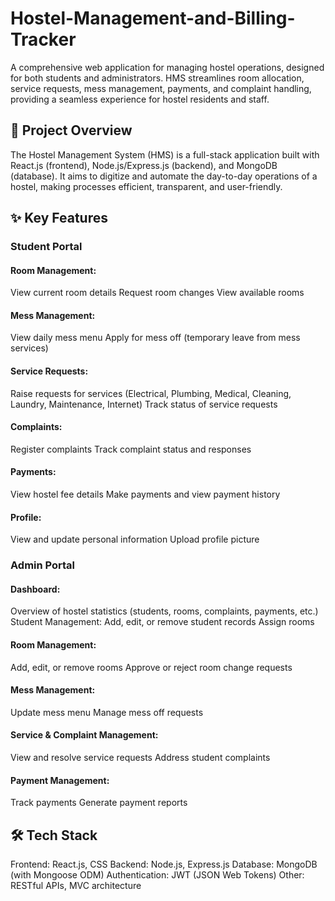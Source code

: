 # Hostel-Management-and-Billing-Tracker

A comprehensive web application for managing hostel operations, designed for both students and administrators. HMS streamlines room allocation, service requests, mess management, payments, and complaint handling, providing a seamless experience for hostel residents and staff.

## 🚀 Project Overview
The Hostel Management System (HMS) is a full-stack application built with React.js (frontend), Node.js/Express.js (backend), and MongoDB (database). It aims to digitize and automate the day-to-day operations of a hostel, making processes efficient, transparent, and user-friendly.

## ✨ Key Features
### Student Portal
#### Room Management:
View current room details
Request room changes
View available rooms
#### Mess Management:
View daily mess menu
Apply for mess off (temporary leave from mess services)
#### Service Requests:
Raise requests for services (Electrical, Plumbing, Medical, Cleaning, Laundry, Maintenance, Internet)
Track status of service requests
#### Complaints:
Register complaints
Track complaint status and responses
#### Payments:
View hostel fee details
Make payments and view payment history
#### Profile:
View and update personal information
Upload profile picture

### Admin Portal
#### Dashboard:
Overview of hostel statistics (students, rooms, complaints, payments, etc.)
Student Management:
Add, edit, or remove student records
Assign rooms
#### Room Management:
Add, edit, or remove rooms
Approve or reject room change requests
#### Mess Management:
Update mess menu
Manage mess off requests
#### Service & Complaint Management:
View and resolve service requests
Address student complaints
#### Payment Management:
Track payments
Generate payment reports

## 🛠️ Tech Stack
Frontend: React.js, CSS
Backend: Node.js, Express.js
Database: MongoDB (with Mongoose ODM)
Authentication: JWT (JSON Web Tokens)
Other: RESTful APIs, MVC architecture
